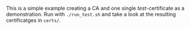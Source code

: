 This is a simple example creating a CA and one single *test*-certificate as a demonstration. 
Run with `./run_test.sh` and take a look at the resulting certificatges in `certs/`.
